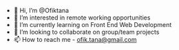 - 👋 Hi, I’m @Ofiktana
- 👀 I’m interested in remote working opportunities
- 🌱 I’m currently learning on Front End Web Development
- 💞️ I’m looking to collaborate on group/team projects
- 📫 How to reach me - ofik.tana@gmail.com

<!---
Ofiktana/Ofiktana is a ✨ special ✨ repository because its `README.md` (this file) appears on your GitHub profile.
You can click the Preview link to take a look at your changes.
--->

